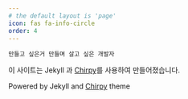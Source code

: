 ```yaml
---
# the default layout is 'page'
icon: fas fa-info-circle
order: 4
---
```

```
만들고 싶은거 만들며 살고 싶은 개발자
```

이 사이트는 Jekyll 과 [Chirpy](https://github.com/cotes2020/jekyll-theme-chirpy)를 사용하여 만들어졌습니다.

Powered by Jekyll and [Chirpy](https://github.com/cotes2020/jekyll-theme-chirpy) theme
